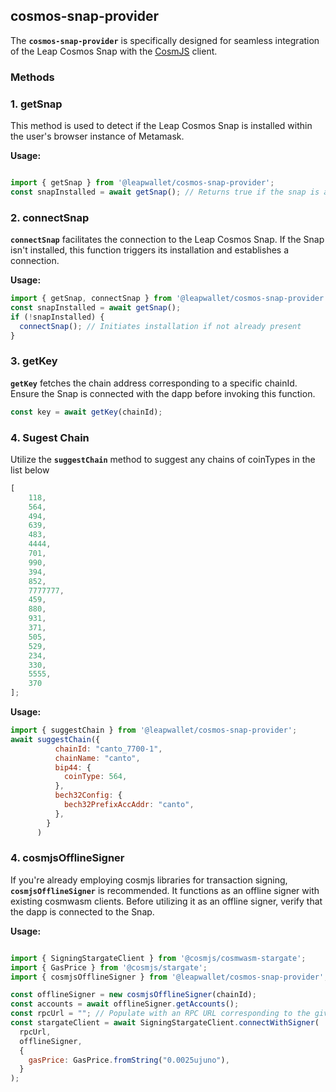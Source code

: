 ## **cosmos-snap-provider**

The **`cosmos-snap-provider`** is specifically designed for seamless integration of the Leap Cosmos Snap with the [CosmJS](https://github.com/cosmos/cosmjs) client.

### **Methods**

### 1. **getSnap**

This method is used to detect if the Leap Cosmos Snap is installed within the user's browser instance of Metamask.

**Usage:**

```js

import { getSnap } from '@leapwallet/cosmos-snap-provider';
const snapInstalled = await getSnap(); // Returns true if the snap is already installed
```

### 2. **connectSnap**

**`connectSnap`** facilitates the connection to the Leap Cosmos Snap. If the Snap isn't installed, this function triggers its installation and establishes a connection.

**Usage:**

```js
import { getSnap, connectSnap } from '@leapwallet/cosmos-snap-provider';
const snapInstalled = await getSnap();
if (!snapInstalled) {
  connectSnap(); // Initiates installation if not already present
}

```

### 3. **getKey**

**`getKey`** fetches the chain address corresponding to a specific chainId. Ensure the Snap is connected with the dapp before invoking this function.

```js
const key = await getKey(chainId);
```


### 4. **Sugest Chain**

Utilize the **`suggestChain`** method to suggest any chains of coinTypes in the list below

```javascript
[
    118, 
    564, 
    494, 
    639, 
    483, 
    4444, 
    701, 
    990, 
    394, 
    852, 
    7777777, 
    459, 
    880, 
    931, 
    371, 
    505, 
    529, 
    234, 
    330, 
    5555, 
    370
];
```

**Usage:**

```javascript
import { suggestChain } from '@leapwallet/cosmos-snap-provider';
await suggestChain({
          chainId: "canto_7700-1",
          chainName: "canto",
          bip44: {
            coinType: 564,
          },
          bech32Config: {
            bech32PrefixAccAddr: "canto",
          },
        }
      )
```

### 4. **cosmjsOfflineSigner**

If you're already employing cosmjs libraries for transaction signing, **`cosmjsOfflineSigner`** is recommended. It functions as an offline signer with existing cosmwasm clients. Before utilizing it as an offline signer, verify that the dapp is connected to the Snap.

**Usage:**

```js

import { SigningStargateClient } from '@cosmjs/cosmwasm-stargate';
import { GasPrice } from '@cosmjs/stargate';
import { cosmjsOfflineSigner } from '@leapwallet/cosmos-snap-provider';

const offlineSigner = new cosmjsOfflineSigner(chainId);
const accounts = await offlineSigner.getAccounts();
const rpcUrl = ""; // Populate with an RPC URL corresponding to the given chainId
const stargateClient = await SigningStargateClient.connectWithSigner(
  rpcUrl,
  offlineSigner,
  {
    gasPrice: GasPrice.fromString("0.0025ujuno"),
  }
);

```
